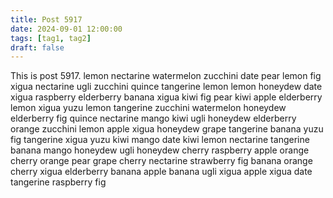```yaml
---
title: Post 5917
date: 2024-09-01 12:00:00
tags: [tag1, tag2]
draft: false
---
```

This is post 5917.
lemon
nectarine
watermelon
zucchini
date
pear
lemon
fig
xigua
nectarine
ugli
zucchini
quince
tangerine
lemon
lemon
honeydew
date
xigua
raspberry
elderberry
banana
xigua
kiwi
fig
pear
kiwi
apple
elderberry
lemon
xigua
yuzu
lemon
tangerine
zucchini
watermelon
honeydew
elderberry
fig
quince
nectarine
mango
kiwi
ugli
honeydew
elderberry
orange
zucchini
lemon
apple
xigua
honeydew
grape
tangerine
banana
yuzu
fig
tangerine
xigua
yuzu
kiwi
mango
date
kiwi
lemon
nectarine
tangerine
banana
mango
honeydew
ugli
honeydew
cherry
raspberry
apple
orange
cherry
orange
pear
grape
cherry
nectarine
strawberry
fig
banana
orange
cherry
xigua
elderberry
banana
apple
banana
ugli
xigua
apple
xigua
date
tangerine
raspberry
fig
